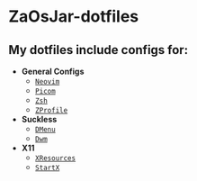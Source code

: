 
<h1 id="zaosjar-dotfiles">ZaOsJar-dotfiles</h1>
<h2 id="my-dotfiles-include-configs-for-">My dotfiles include configs for:</h2>
<ul>
<li><strong>General Configs</strong><ul>
<li><a href="https://github.com/ZaOsJar/ZaOsJar-dotfiles/tree/main/.config/nvim"><code>Neovim</code></a></li>
<li><a href="https://github.com/ZaOsJar/ZaOsJar-dotfiles/tree/main/.config/picom"><code>Picom</code></a></li>
<li><a href="https://github.com/ZaOsJar/ZaOsJar-dotfiles/blob/main/.zshrc"><code>Zsh</code></a></li>
<li><a href="https://github.com/ZaOsJar/ZaOsJar-dotfiles/blob/main/.zprofile"><code>ZProfile</code></a></li>
</ul>
</li>
<li><strong>Suckless</strong><ul>
<li><a href="https://github.com/ZaOsJar/ZaOsJar-dotfiles/tree/main/.config/dmenu"><code>DMenu</code></a></li>
<li><a href="https://github.com/ZaOsJar/ZaOsJar-dotfiles/tree/main/.config/dwm"><code>Dwm</code></a></li>
</ul>
</li>
<li><strong>X11</strong><ul>
<li><a href="https://github.com/ZaOsJar/ZaOsJar-dotfiles/blob/main/.Xresources"><code>XResources</code></a></li>
<li><a href="https://github.com/ZaOsJar/ZaOsJar-dotfiles/blob/main/.xinitrc"><code>StartX</code></a></li>
</ul>
</li>
</ul>

